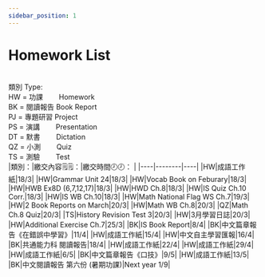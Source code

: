 ```yaml
---
sidebar_position: 1
---
```


# Homework List
<br/>類別 Type: 
<br/>HW = 功課　　 Homework
<br/>BK = 閱讀報告 Book Report
<br/>PJ = 專題研習 Project
<br/>PS = 演講　　 Presentation
<br/>DT = 默書　　 Dictation
<br/>QZ = 小測　　 Quiz
<br/>TS = 測驗　　 Test
<br/>
|類別：|繳交內容🗒️🗒️：|繳交時間🕗🕗： |
|----|--------|----|
|HW|成語工作紙|18/3|
|HW|Grammar Unit 24|18/3|
|HW|Vocab Book on Feburary|18/3|
|HW|HWB Ex8D (6,7,12,17)|18/3|
|HW|HWD Ch.8|18/3|
|HW|IS Quiz Ch.10 Corr.|18/3|
|HW|IS WB Ch.10|18/3|
|HW|Math National Flag WS Ch.7|19/3|
|HW|2 Book Reports on March|20/3|
|HW|Math WB Ch.8|20/3|
|QZ|Math Ch.8 Quiz|20/3|
|TS|History Revision Test 3|20/3|
|HW|3月學習日誌|20/3|
|HW|Additional Exercise Ch.7|25/3|
|BK|IS Book Report|8/4|
|BK|中文篇章報告《在錯誤中學習》|11/4|
|HW|成語工作紙|15/4|
|HW|中文自主學習匯報|16/4|
|BK|共通能力科 閱讀報告|18/4|
|HW|成語工作紙|22/4|
|HW|成語工作紙|29/4|
|HW|成語工作紙|6/5|
|BK|中文篇章報告《口技》|9/5|
|HW|成語工作紙|13/5|
|BK|中文閱讀報告 第六份 (暑期功課)|Next year 1/9|